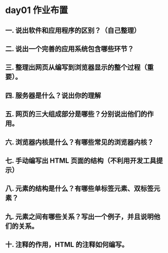 # day01 作业布置

## 一. 说出软件和应用程序的区别？（自己整理）

## 二. 说出一个完善的应用系统包含哪些环节？

## 三. 整理出网页从编写到浏览器显示的整个过程（重要）。

## 四. 服务器是什么？说出你的理解

## 五. 网页的三大组成部分是哪些？分别说出他们的作用。

## 六. 浏览器内核是什么？有哪些常见的浏览器内核？

## 七. 手动编写出 HTML 页面的结构（不利用开发工具提示）

## 八. 元素的结构是什么？有哪些单标签元素、双标签元素？

## 九. 元素之间有哪些关系？写出一个例子，并且说明他们的关系。

## 十. 注释的作用，HTML 的注释如何编写。
